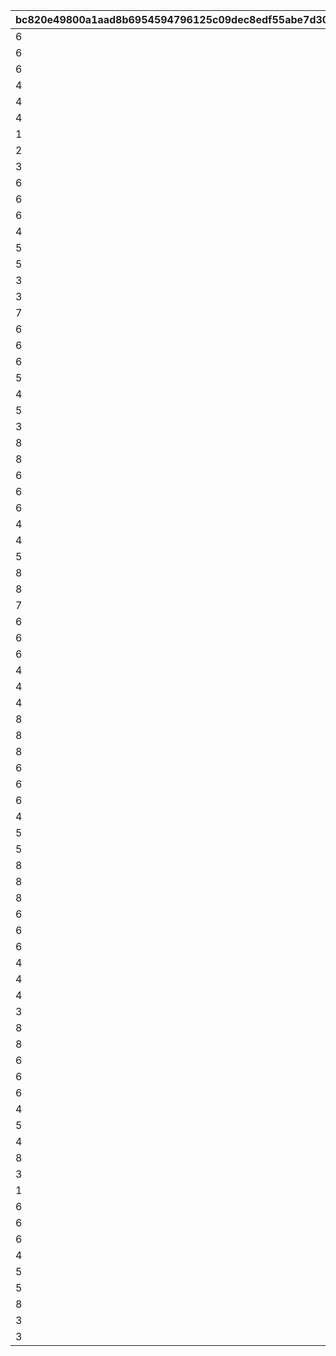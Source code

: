 |bc820e49800a1aad8b6954594796125c09dec8edf55abe7d3004449d77fe128f|2d1df6d699381d1051b744571f58a6304b40a81a1915ecbd4349f907362c0f0a|195a23d67e9ce4e009bdb6a278f759dcfb3ccbf63ae2b16742b8175745085383|df0c0c368a3ec432c3e8b0137ca27096dc0b873835f9dcc690d9a8cf4bceec03|a848bfad3cb5ac07a5b45bb44bee48a74341f25758d493f9eb7d7ba3af807846|e4a9bcf61b337e3af5712f1b2dfc6009c96970e55f117212eb11b59de33de812|eaf1cadccf82b24b3e9446036b60bd110005f1a9b24d3eecb3a1dccc28426ff0|216b374904d5c58690f512999a10fa0e0090b748880f1d834024cde418db11d4|4488283dfc33aed2b865a52e129eb7065b6ea372262efd887f005d349a7c9e8e|8c6d1b1bf3ff28281723308c50fc0068709ff78a23cd135044a2bda5256a90a1|edd299b9275c0d24ea079c354dd88986d3a7ae1115904da1e6af1719bf67fdf3|c150dc0bb3d734505d8dd527e184997d0616cec371650ca4c68a4b0e94b52261|5dc3a4fdaf8aab6104ba5fc480b908c0f31ef74af534af23a17ee28ed96c7c5a|476dd21d9458b67ce038c946fa4b3ddf917c2682b5324f7c20a88ea9651fbf86|0c56bb44ff0b4e899263c115585f153eb41eda4b6e88efad8bd59285e1eae02a|64a3a7a2210f788f91d53f88885d95e8d0533510620da77e096af5ced1648314|d8f953742c5b4d908fb26ea97ba95ca5d70d2f5299d5297807acdadab955c800|0aaceaf11a61df0ce37382122a1f0884e48f44c247ccc14c29b8475da5b53d22|edb74c1d05a3b16e08c7aebe97d204e1608e3bd8e58a8d01f086b24ef79faa80|
| --- | --- | --- | --- | --- | --- | --- | --- | --- | --- | --- | --- | --- | --- | --- | --- | --- | --- | --- |
|6|1001|100701|100111|103401|6|1|105501|90|100003|6|0|1|112201|6|100701|6|-100|123001|
|6|1001|106601|100112|103401|6|2|100901|90|100003|6|0|1|105101|6|103401|6|-100|123001|
|6|1001|112701|100113|113401|6|3|110301|90|100003|6|0|1|106901|6|110301|6|-100|101801|
|4|1001|102901|100121|103401|5|1|117301|90|100003|4|0|2|123001|4|100201|4|-100|100201|
|4|1001|104801|100122|117301|4|2|105101|90|100003|4|0|2|110301|4|104001|4|-100|104001|
|4|1001|101401|100123|118001|4|3|118501|90|100003|5|0|2|100801|4|101401|4|-100|111001|
|1|1001|100701|100131|117301|3|1|112201|90|100003|2|0|3|123001|1|112201|2|-100|100801|
|2|1001|100501|100132|106601|1|2|103401|90|100003|1|0|3|105501|1|105501|2|-100|112201|
|3|1001|105401|100133|104801|2|3|113401|90|100003|2|0|3|110301|1|124501|1|-100|124501|
|6|1002|106601|100211|103401|6|1|117301|90|100003|6|0|1|105001|6|111401|6|-100|111401|
|6|1002|105201|100212|105401|6|2|113401|90|100003|6|0|1|123001|6|113401|6|-100|100801|
|6|1002|100501|100213|103401|6|3|105501|90|100003|6|0|1|123001|6|105501|6|-100|107701|
|4|1002|122801|100221|103401|4|1|124101|90|100003|5|0|2|100901|4|122801|4|-100|119001|
|5|1002|105201|100222|100501|4|2|103401|90|100003|4|0|2|121101|4|100501|4|-100|123001|
|5|1002|100701|100223|103401|5|3|105501|90|100003|4|0|2|123001|4|118501|4|-100|118501|
|3|1002|105201|100231|108901|1|1|103401|90|100003|1|0|3|102601|1|108901|2|-100|123001|
|3|1002|104801|100232|102601|2|2|113401|90|100003|2|0|3|112201|1|104801|1|-100|123001|
|7|1002|100701|100233|114701|2|3|100501|90|100003|1|0|3|110301|1|106001|2|-100|106001|
|6|1003|102901|100311|122801|6|1|103401|90|100003|6|0|1|123001|6|102901|6|-100|125101|
|6|1003|105401|100312|106601|6|2|180301|90|100003|6|0|1|110301|6|180301|6|-100|111001|
|6|1003|101401|100313|121401|6|3|123001|90|100003|6|0|1|118001|6|121401|6|-100|118501|
|5|1003|114701|100321|106601|4|1|103401|90|100003|4|0|2|110301|4|114701|4|-100|123001|
|4|1003|100701|100322|117301|5|2|110301|90|100003|4|0|2|106901|4|106901|4|-100|180201|
|5|1003|103401|100323|117501|4|3|105101|90|100003|4|0|2|113401|4|124501|4|-100|124501|
|3|1003|103401|100331|108101|1|1|117301|90|100003|2|0|3|102601|1|108101|8|-100|123001|
|8|1003|100701|100332|103401|2|2|112701|90|100003|2|0|3|123501|1|108201|1|-100|108201|
|8|1003|101401|100333|123001|1|3|101001|90|100003|1|0|3|100801|1|108301|3|-100|108301|
|6|1004|114701|100411|106601|6|1|103401|90|100003|6|0|1|100901|6|106601|6|-100|110301|
|6|1004|180401|100412|100501|6|2|105401|90|100003|6|0|1|103401|6|180401|6|-100|106901|
|6|1004|103401|100413|105501|6|3|101401|90|100003|6|0|1|123001|6|100801|6|-100|100801|
|4|1004|105401|100421|106601|4|1|180301|90|100003|4|0|2|110301|4|105401|4|-100|118001|
|4|1004|105301|100422|113401|5|2|110301|90|100003|4|0|2|124501|4|101801|4|-100|101801|
|5|1004|105201|100423|123301|4|3|103401|90|100003|4|0|2|105501|4|123301|4|-100|123001|
|8|1004|126001|100431|125801|2|1|126101|90|100003|3|0|3|110301|3|126101|3|-100|108301|
|8|1004|103301|100432|103401|3|2|121101|90|100003|2|0|3|123001|7|103301|1|-100|108301|
|7|1004|105801|100433|117301|3|3|180501|90|100003|2|0|3|123001|7|105801|2|-100|106001|
|6|1005|100701|100511|103401|6|1|105501|90|100003|6|0|1|112201|6|105501|6|-100|123001|
|6|1005|106601|100512|103401|6|2|100901|90|100003|6|0|1|105101|6|100901|6|-100|123001|
|6|1005|112701|100513|113401|6|3|110301|90|100003|6|0|1|106901|6|112701|6|-100|101801|
|4|1005|114701|100521|106601|4|1|100101|90|100003|4|0|2|123801|4|100101|4|-100|110301|
|4|1005|105201|100522|103401|4|2|105501|90|100003|4|0|2|102601|4|102601|4|-100|112201|
|4|1005|105401|100523|119201|4|3|105501|90|100003|4|0|2|110301|4|119201|4|-100|121401|
|8|1005|105201|100531|106601|8|1|103401|90|100003|1|0|3|107701|1|106601|1|-100|108301|
|8|1005|127901|100532|103401|3|2|126101|90|100003|3|0|3|123001|3|127901|1|-100|108301|
|8|1005|105801|100533|123301|3|3|102601|90|100003|1|0|3|123001|7|108401|2|-100|108401|
|6|1006|106601|100611|103401|6|1|117301|90|100003|6|0|1|105001|6|111401|6|-100|111401|
|6|1006|105201|100612|105401|6|2|113401|90|100003|6|0|1|123001|6|113401|6|-100|100801|
|6|1006|100501|100613|103401|6|3|105501|90|100003|6|0|1|123001|6|107701|6|-100|107701|
|4|1006|106601|100621|103401|4|1|112201|90|100003|4|0|2|105001|4|112201|4|-100|111401|
|5|1006|102901|100622|105401|4|2|105301|90|100003|4|0|2|105501|4|123001|4|-100|123001|
|5|1006|100701|100623|117301|4|3|101401|90|100003|4|0|2|112201|4|117301|4|-100|123001|
|8|1006|128301|100631|103401|7|1|105501|90|100003|1|0|3|106001|3|128301|1|-100|108301|
|8|1006|106501|100632|106601|3|2|123301|90|100003|2|0|3|123001|1|106501|1|-100|108301|
|8|1006|109001|100633|102601|3|3|110301|90|100003|2|0|3|123001|8|109001|1|-100|107701|
|6|1007|102901|100711|122801|6|1|103401|90|100003|6|1001|1|123001|6|125101|6|-100|125101|
|6|1007|105401|100712|106601|6|2|180301|90|100003|6|1001|1|110301|6|111001|6|-100|111001|
|6|1007|101401|100713|121401|6|3|123001|90|100003|6|1001|1|118001|6|118001|6|-100|118501|
|4|1007|102901|100721|103401|5|1|117301|90|100003|4|1001|2|123001|4|100201|4|-100|100201|
|4|1007|104801|100722|117301|4|2|105101|90|100003|4|1001|2|110301|4|105101|4|-100|104001|
|4|1007|101401|100723|118001|4|3|118501|90|100003|4|1001|2|100801|4|100801|4|-100|111001|
|3|1007|128801|100731|123301|3|1|102601|90|100003|1|1001|3|123001|3|128801|2|-100|118501|
|8|1007|104501|100732|103401|3|2|105501|90|100003|1|1001|3|128901|1|128901|1|-100|108301|
|8|1007|128301|100733|128701|3|3|117301|90|100003|2|1001|3|123001|3|128701|3|-100|108301|
|6|1008|100701|100811|103401|6|1|105501|90|100003|6|1002|1|112201|6|100701|6|-100|123001|
|6|1008|106601|100812|103401|6|2|117301|90|100003|6|1002|1|105001|6|111401|6|-100|111401|
|6|1008|102901|100813|122801|6|3|103401|90|100003|6|1002|1|123001|6|102901|6|-100|125101|
|4|1008|104601|100821|103401|4|1|110301|90|100003|4|1002|2|101201|4|110301|4|-100|111401|
|5|1008|105201|100822|106601|5|2|113401|90|100003|4|1002|2|106901|4|106601|4|-100|123001|
|4|1008|103401|100823|105501|5|3|101401|90|100003|4|1002|2|123001|4|123001|4|-100|100801|
|8|1008|108901|100831|103401|1|1|112201|90|100003|2|1002|3|108801|1|108801|1|-100|108301|
|3|1008|100701|100832|108901|8|2|126101|90|100003|3|1002|3|107701|1|129001|1|-100|129001|
|1|1008|103401|100833|126101|3|3|101401|90|100003|1|1002|3|123001|1|100201|3|-100|100201|
|6|1009|114701|100911|106601|6|1|103401|90|100003|6|1003|1|100901|6|100901|6|-100|110301|
|6|1009|180401|100912|100501|6|2|105401|90|100003|6|1003|1|103401|6|106901|6|-100|106901|
|6|1009|103401|100913|105501|6|3|101401|90|100003|6|1003|1|123001|6|101401|6|-100|100801|
|4|1009|122801|100921|103401|4|1|124101|90|100003|4|1003|2|100901|4|122801|4|-100|119001|
|5|1009|105201|100922|100501|4|2|103401|90|100003|4|1003|2|121101|4|100501|4|-100|123001|
|5|1009|100701|100923|103401|5|3|105501|90|100003|4|1003|2|123001|4|103401|4|-100|118501|
|8|1009|120001|100931|104901|7|1|103401|90|100003|1|1003|3|101601|2|120001|7|-100|108301|
|3|1009|108901|100932|100501|2|2|101801|90|100003|1|1003|3|112201|1|112201|1|-100|129001|
|3|1009|100701|100933|128801|3|3|126101|90|100003|3|1003|3|123001|1|123001|3|-100|129001|